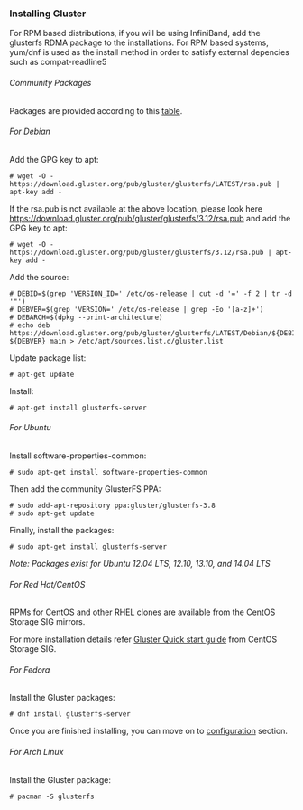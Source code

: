 ### Installing Gluster

For RPM based distributions, if you will be using InfiniBand, add the
glusterfs RDMA package to the installations. For RPM based systems, yum/dnf
is used as the install method in order to satisfy external depencies
such as compat-readline5

###### Community Packages

Packages are provided according to this [table](./Community_Packages.md).

###### For Debian

Add the GPG key to apt:

```console
# wget -O - https://download.gluster.org/pub/gluster/glusterfs/LATEST/rsa.pub | apt-key add -
```

If the rsa.pub is not available at the above location, please look here https://download.gluster.org/pub/gluster/glusterfs/3.12/rsa.pub and add the GPG key to apt:

```console
# wget -O - https://download.gluster.org/pub/gluster/glusterfs/3.12/rsa.pub | apt-key add -
```

Add the source:

```console
# DEBID=$(grep 'VERSION_ID=' /etc/os-release | cut -d '=' -f 2 | tr -d '"')
# DEBVER=$(grep 'VERSION=' /etc/os-release | grep -Eo '[a-z]+')
# DEBARCH=$(dpkg --print-architecture)
# echo deb https://download.gluster.org/pub/gluster/glusterfs/LATEST/Debian/${DEBID}/${DEBARCH}/apt ${DEBVER} main > /etc/apt/sources.list.d/gluster.list
```

Update package list:

```console
# apt-get update
```

Install:

```console
# apt-get install glusterfs-server
```

###### For Ubuntu

Install software-properties-common:

```console
# sudo apt-get install software-properties-common
```

Then add the community GlusterFS PPA:

```console
# sudo add-apt-repository ppa:gluster/glusterfs-3.8
# sudo apt-get update
```

Finally, install the packages:

```console
# sudo apt-get install glusterfs-server
```

*Note: Packages exist for Ubuntu 12.04 LTS, 12.10, 13.10, and 14.04
LTS*

###### For Red Hat/CentOS

RPMs for CentOS and other RHEL clones are available from the
CentOS Storage SIG mirrors.

For more installation details refer [Gluster Quick start guide](https://wiki.centos.org/SpecialInterestGroup/Storage/gluster-Quickstart) from CentOS Storage SIG.

###### For Fedora

Install the Gluster packages:

```console
# dnf install glusterfs-server
```

Once you are finished installing, you can move on to [configuration](./Configure.md) section.

###### For Arch Linux

Install the Gluster package:

```console
# pacman -S glusterfs
```
